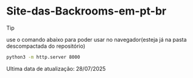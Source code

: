 # Site-das-Backrooms-em-pt-br
> [!TIP]
> use o comando abaixo para poder usar no navegador(esteja já na pasta descompactada do repositório) 
> ```sh
> python3 -m http.server 8000
> ```

Ultima data de atualização: 28/07/2025
